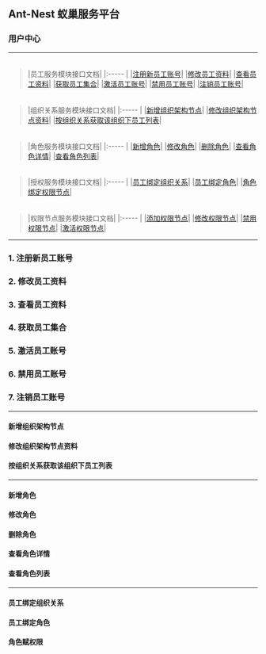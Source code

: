 ## Ant-Nest 蚁巢服务平台
### 用户中心
---------

###### 
> |员工服务模块接口文档|
|:-----  |
|[注册新员工账号](#1)|
|[修改员工资料](#2)|
|[查看员工资料](#3)|
|[获取员工集合](#4)|
|[激活员工账号](#5)|
|[禁用员工账号](#6)|
|[注销员工账号](#7)|


###### 
> |组织关系服务模块接口文档|
|:-----  |
|[新增组织架构节点](#1)|
|[修改组织架构节点资料](#2)|
|[按组织关系获取该组织下员工列表](#3)|

###### 
> |角色服务模块接口文档|
|:-----  |
|[新增角色](#1)|
|[修改角色](#2)|
|[删除角色](#3)|
|[查看角色详情](#3)|
|[查看角色列表](#3)|

###### 
> |授权服务模块接口文档|
|:-----  |
|[员工绑定组织关系](#1)|
|[员工绑定角色](#2)|
|[角色绑定权限节点](#3)|

###### 
> |权限节点服务模块接口文档|
|:-----  |
|[添加权限节点](#1)|
|[修改权限节点](#2)|
|[禁用权限节点](#2)|
|[激活权限节点](#2)|

---------

### <h3 id="1">1. 注册新员工账号</h3>

### <h3 id="2">2. 修改员工资料</h3>

### <h3 id="3">3. 查看员工资料</h3>

### <h3 id="4">4. 获取员工集合</h3>

### <h3 id="5">5. 激活员工账号</h3>

### <h3 id="6">6. 禁用员工账号</h3>

### <h3 id="7">7. 注销员工账号</h3>

-----

#### 新增组织架构节点

#### 修改组织架构节点资料

#### 按组织关系获取该组织下员工列表

-----

#### 新增角色

#### 修改角色

#### 删除角色

#### 查看角色详情

#### 查看角色列表

-----

#### 员工绑定组织关系

#### 员工绑定角色

#### 角色赋权限
